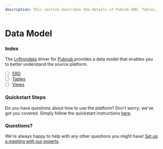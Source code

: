```yaml
---
description: This section describes the details of Pubnub ERD, Tables, and Views.
---
```


# Data Model

### Index

The  [Lyftrondata](https://www.lyftrondata.com/) driver for [Pubnub](https://www.lyftrondata.com/integration/pubnub/)[ ](https://www.lyftrondata.com/integration/pubnub/)provides a data model that enables you to better understand the source platform.

* [ ] [ERD](../../../business-analytics/pubnub/data-model/erd.md)
* [ ] [Tables](../../../business-analytics/pubnub/data-model/tables.md)
* [ ] [Views](../../../business-analytics/pubnub/data-model/views.md)

### Quickstart Steps

Do you have questions about how to use the platform? Don't worry; we've got you covered. Simply follow the quickstart instructions [here](../../../../quickstart-steps.md).

### Questions? <a href="#questions" id="questions"></a>

We're always happy to help with any other questions you might have! [Set up a meeting with our experts](https://www.lyftrondata.com/book-a-meeting/).

